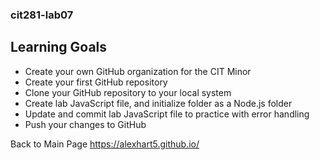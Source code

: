 ### cit281-lab07

## Learning Goals
- Create your own GitHub organization for the CIT Minor
- Create your first GitHub repository
- Clone your GitHub repository to your local system
- Create lab JavaScript file, and initialize folder as a Node.js folder
- Update and commit lab JavaScript file to practice with error handling
- Push your changes to GitHub

Back to Main Page https://alexhart5.github.io/
